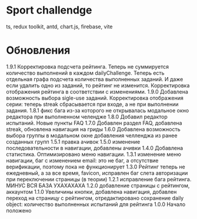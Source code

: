 # Sport challendge

ts, redux toolkit, antd, chart.js, firebase, vite

# Обновления

1.9.1 Корректировка подсчета рейтинга. Теперь не суммируется количество выполнений в каждом dailyChallenge. Теперь есть отдельная графа подсчета количества выполненных заданий. И даже если удалить одно из заданий, то рейтинг не изменится. Корректировка отображения рейтинга в соответствии с изменениями.
1.9.0 Добавлена возможность выбора sigle-use заданий. Корректировка отображения серии: теперь streak сбрасывается при входе, а не при выполнении задания.
1.8.1 фикс бага из-за которого не открывалась модальное окно редактора при выполненном челендже
1.8.0 Добавил редактор испытаний. Новые пункты FAQ
1.7.0 Добавлен раздел FAQ, добавлена streak, обновлена навигация на гриды
1.6.0 Добавлена возможность выбора группы в модальном окне добавления челленджа из ранее созданных групп
1.5.1 правка ачивок
1.5.0 изменение последовательности в навигации, добавлены ачивки
1.4.0 Добавлена статистика. Оптимизировано меню навигации.
1.3.1 изменение меню навигации, баг с изменением email: это не баг, а отсутствие верификации, поэтому пока не функционирует
1.3.0 Рейтинг теперь не ежедневный, а за все время, favicon, исправлен баг слета авторизации при переключении страницы (в теории)
1.2.1 исправление бага рейтинга. МИНУС ВСЯ БАЗА УХАХАХАХА
1.2.0 добавление страницы с рейтингом, аккаунтом
1.1.0 Увеличины кнопки, добавлена навигация, добавлен переход на страницу с рейтингом, отредактировано сохранение daily object: количество выполненных испытаний для рейтинга
1.0.0 Начало положено
